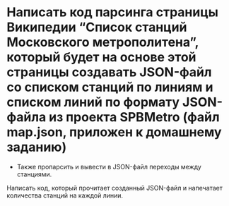 # Написать код парсинга страницы Википедии “Список станций Московского метрополитена”, который будет на основе этой страницы создавать JSON-файл со списком станций по линиям и списком линий по формату JSON-файла из проекта SPBMetro (файл map.json, приложен к домашнему заданию)

* Также пропарсить и вывести в JSON-файл переходы между станциями.

Написать код, который прочитает созданный JSON-файл и напечатает количества станций на каждой линии.
